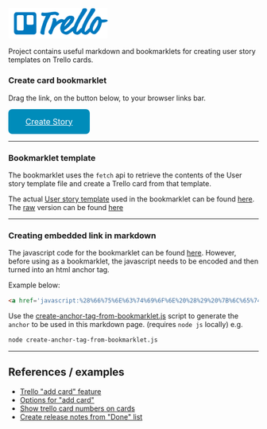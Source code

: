 
<img src="trello-logo-blue.svg" width="200">

Project contains useful markdown and bookmarklets for creating user story templates on Trello cards.

### Create card bookmarklet
Drag the link, on the button below, to your browser links bar.

<div style="width: 100px;font-size: 16px;padding: 15px 32px; color: white; text-align: center; border-radius: 8px;background-color: #008CBA;">
  <a style="color:white;" href="javascript:%0A(function%20()%20%7B%0A%20%20let%20trelloBaseUrl%20%3D%20%22https%3A%2F%2Ftrello.com%2Fadd-card%3Fsource%3Dgithub.com%26mode%3Dpopup%26url%3Dhttps%3A%2F%2Ftrello.com%2Fb%2FQ2CQMlnJ%2F1-platform-sprint%26name%3DNew-Agile-Card%26desc%3D%22%3B%0A%20%20let%20userStoryURL%20%3D%20%22https%3A%2F%2Fraw.githubusercontent.com%2Fmicklove%2Fadmin-stuff%2Fmaster%2Ftrello%2Ftrello-agile-desc-example.md%22%3B%0A%20%20fetch(userStoryURL)%0A%20%20%20%20.then((resp)%20%3D%3E%20resp.text())%0A%20%20%20%20.then((data)%20%3D%3E%20%7B%0A%20%20%20%20%20%20encodedQuery%20%3D%20encodeURIComponent(data)%3B%0A%20%20%20%20%20%20trelloUri%20%3D%20trelloBaseUrl%20%2B%20encodedQuery%3B%0A%20%20%20%20%20%20console.log(trelloUri.length)%3B%0A%20%20%20%20%20%20window.location.href%20%3D%20trelloUri%3B%0A%20%20%20%20%7D)%3B%0A%7D)()%3B%0A%0A%0A%0A%0A">Create Story</a>
</div>


---


### Bookmarklet template
The bookmarklet uses the `fetch` api to retrieve the contents of the User story template file and create a Trello card from that template.

The actual [User story template](./trello-agile-desc-example.md) used in the bookmarklet can be found [here](./trello-agile-desc-example.md). 
The [raw](https://raw.githubusercontent.com/micklove/admin-stuff/master/trello/trello-agile-desc-example.md) version can be found [here](https://raw.githubusercontent.com/micklove/admin-stuff/master/trello/trello-agile-desc-example.md)


---


### Creating embedded link in markdown
The javascript code for the bookmarklet can be found [here](./create-card.js). 
However, before using as a bookmarklet, the javascript needs to be encoded and then turned into an html anchor tag.
 
Example below:

```html
<a href='javascript:%28%66%75%6E%63%74%69%6F%6E%20%28%29%20%7B%6C%65%74%20%74%72%65%6C%6C%6F%42%61%73%65%55%72%6C%20%3D%20%22%68%74%74%70%73%3A%2F%2F%74%72%65%6C%6C%6F%2E%63%6F%6D%2F%61%64%64%2D%63%61%72%64%3F%73%6F%75%72%63%65%3D%67%69%74%68%75%62%2E%63%6F%6D%26%6D%6F%64%65%3D%70%6F%70%75%70%26%75%72%6C%3D%68%74%74%70%73%3A%2F%2F%74%72%65%6C%6C%6F%2E%63%6F%6D%2F%62%2F%51%32%43%51%4D%6C%6E%4A%2F%31%2D%70%6C%61%74%66%6F%72%6D%2D%73%70%72%69%6E%74%26%6E%61%6D%65%3D%4E%65%77%2D%41%67%69%6C%65%2D%43%61%72%64%26%64%65%73%63%3D%22%3B%6C%65%74%20%75%73%65%72%53%74%6F%72%79%55%52%4C%20%3D%20%22%68%74%74%70%73%3A%2F%2F%72%61%77%2E%67%69%74%68%75%62%75%73%65%72%63%6F%6E%74%65%6E%74%2E%63%6F%6D%2F%6D%69%63%6B%6C%6F%76%65%2F%61%64%6D%69%6E%2D%73%74%75%66%66%2F%6D%61%73%74%65%72%2F%74%72%65%6C%6C%6F%2F%74%72%65%6C%6C%6F%2D%61%67%69%6C%65%2D%64%65%73%63%2D%65%78%61%6D%70%6C%65%2E%6D%64%22%3B%66%65%74%63%68%28%75%73%65%72%53%74%6F%72%79%55%52%4C%29%2E%74%68%65%6E%28%28%72%65%73%70%29%20%3D%3E%20%72%65%73%70%2E%74%65%78%74%28%29%29%2E%74%68%65%6E%28%28%64%61%74%61%29%20%3D%3E%20%7B%65%6E%63%6F%64%65%64%51%75%65%72%79%20%3D%20%65%6E%63%6F%64%65%55%52%49%43%6F%6D%70%6F%6E%65%6E%74%28%64%61%74%61%29%3B%74%72%65%6C%6C%6F%55%72%69%20%3D%20%27%27%20%2B%20%74%72%65%6C%6C%6F%42%61%73%65%55%72%6C%20%2B%20%65%6E%63%6F%64%65%64%51%75%65%72%79%3B%63%6F%6E%73%6F%6C%65%2E%6C%6F%67%28%74%72%65%6C%6C%6F%55%72%69%2E%6C%65%6E%67%74%68%29%3B%77%69%6E%64%6F%77%2E%6C%6F%63%61%74%69%6F%6E%2E%68%72%65%66%20%3D%20%74%72%65%6C%6C%6F%55%72%69%3B%7D%29%3B%7D%29%28%29%3B%20%0A;'>Bookmarklet</a>
```

Use the [create-anchor-tag-from-bookmarklet.js](./create-anchor-tag-from-bookmarklet.js) script to generate the `anchor` to be used in this markdown page.
(requires `node js` locally)
e.g.

```bash
node create-anchor-tag-from-bookmarklet.js
```


---


## References / examples
+ [Trello "add card" feature](https://trello.com/add-card) 
+ [Options for "add card"](https://developers.trello.com/docs/clientjs)
+ [Show trello card numbers on cards](https://github.com/ilanvivanco/showTrelloCardNumbers)
+ [Create release notes from "Done" list](https://ucaya.github.io/trello-bookmarklets/)
